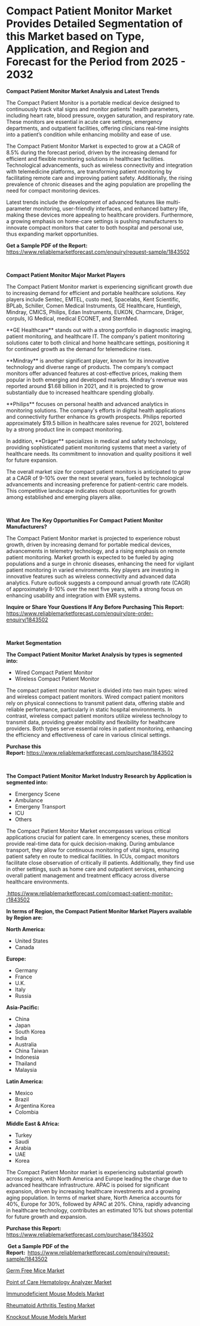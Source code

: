 <p><h1>Compact Patient Monitor Market Provides Detailed Segmentation of this Market based on Type, Application, and Region and Forecast for the Period from 2025 - 2032</h1></p><p><strong>Compact Patient Monitor Market Analysis and Latest Trends</strong></p>
<p><p>The Compact Patient Monitor is a portable medical device designed to continuously track vital signs and monitor patients' health parameters, including heart rate, blood pressure, oxygen saturation, and respiratory rate. These monitors are essential in acute care settings, emergency departments, and outpatient facilities, offering clinicians real-time insights into a patient’s condition while enhancing mobility and ease of use.</p><p>The Compact Patient Monitor Market is expected to grow at a CAGR of 8.5% during the forecast period, driven by the increasing demand for efficient and flexible monitoring solutions in healthcare facilities. Technological advancements, such as wireless connectivity and integration with telemedicine platforms, are transforming patient monitoring by facilitating remote care and improving patient safety. Additionally, the rising prevalence of chronic diseases and the aging population are propelling the need for compact monitoring devices.</p><p>Latest trends include the development of advanced features like multi-parameter monitoring, user-friendly interfaces, and enhanced battery life, making these devices more appealing to healthcare providers. Furthermore, a growing emphasis on home-care settings is pushing manufacturers to innovate compact monitors that cater to both hospital and personal use, thus expanding market opportunities.</p></p>
<p><strong>Get a Sample PDF of the Report:&nbsp;</strong> <a href="https://www.reliablemarketforecast.com/enquiry/request-sample/1843502?utm_campaign=1899&utm_medium=2&utm_source=Github&utm_content=ia&utm_term=04032025&utm_id=compact-patient-monitor">https://www.reliablemarketforecast.com/enquiry/request-sample/1843502</a></p>
<p>&nbsp;</p>
<p><strong>Compact Patient Monitor Major Market Players</strong></p>
<p><p>The Compact Patient Monitor market is experiencing significant growth due to increasing demand for efficient and portable healthcare solutions. Key players include Sentec, EMTEL, custo med, Spacelabs, Kent Scientific, BPLab, Schiller, Comen Medical Instruments, GE Healthcare, Huntleigh, Mindray, CMICS, Philips, Edan Instruments, EUKON, Charmcare, Dräger, corpuls, IG Medical, medical ECONET, and SternMed.</p><p>**GE Healthcare** stands out with a strong portfolio in diagnostic imaging, patient monitoring, and healthcare IT. The company's patient monitoring solutions cater to both clinical and home healthcare settings, positioning it for continued growth as the demand for telemedicine rises.</p><p>**Mindray** is another significant player, known for its innovative technology and diverse range of products. The company’s compact monitors offer advanced features at cost-effective prices, making them popular in both emerging and developed markets. Mindray's revenue was reported around $1.68 billion in 2021, and it is projected to grow substantially due to increased healthcare spending globally.</p><p>**Philips** focuses on personal health and advanced analytics in monitoring solutions. The company's efforts in digital health applications and connectivity further enhance its growth prospects. Philips reported approximately $19.5 billion in healthcare sales revenue for 2021, bolstered by a strong product line in compact monitoring.</p><p>In addition, **Dräger** specializes in medical and safety technology, providing sophisticated patient monitoring systems that meet a variety of healthcare needs. Its commitment to innovation and quality positions it well for future expansion.</p><p>The overall market size for compact patient monitors is anticipated to grow at a CAGR of 9-10% over the next several years, fueled by technological advancements and increasing preference for patient-centric care models. This competitive landscape indicates robust opportunities for growth among established and emerging players alike.</p></p>
<p>&nbsp;</p>
<p><strong>What Are The Key Opportunities For Compact Patient Monitor Manufacturers?</strong></p>
<p><p>The Compact Patient Monitor market is projected to experience robust growth, driven by increasing demand for portable medical devices, advancements in telemetry technology, and a rising emphasis on remote patient monitoring. Market growth is expected to be fueled by aging populations and a surge in chronic diseases, enhancing the need for vigilant patient monitoring in varied environments. Key players are investing in innovative features such as wireless connectivity and advanced data analytics. Future outlook suggests a compound annual growth rate (CAGR) of approximately 8-10% over the next five years, with a strong focus on enhancing usability and integration with EMR systems.</p></p>
<p><strong>Inquire or Share Your Questions If Any Before Purchasing This Report:</strong> <a href="https://www.reliablemarketforecast.com/enquiry/pre-order-enquiry/1843502?utm_campaign=1899&utm_medium=2&utm_source=Github&utm_content=ia&utm_term=04032025&utm_id=compact-patient-monitor">https://www.reliablemarketforecast.com/enquiry/pre-order-enquiry/1843502</a></p>
<p>&nbsp;</p>
<p><strong>Market Segmentation</strong></p>
<p><strong>The Compact Patient Monitor Market Analysis by types is segmented into:</strong></p>
<p><ul><li>Wired Compact Patient Monitor</li><li>Wireless Compact Patient Monitor</li></ul></p>
<p><p>The compact patient monitor market is divided into two main types: wired and wireless compact patient monitors. Wired compact patient monitors rely on physical connections to transmit patient data, offering stable and reliable performance, particularly in static hospital environments. In contrast, wireless compact patient monitors utilize wireless technology to transmit data, providing greater mobility and flexibility for healthcare providers. Both types serve essential roles in patient monitoring, enhancing the efficiency and effectiveness of care in various clinical settings.</p></p>
<p><strong>Purchase this Report:&nbsp;</strong><a href="https://www.reliablemarketforecast.com/purchase/1843502?utm_campaign=1899&utm_medium=2&utm_source=Github&utm_content=ia&utm_term=04032025&utm_id=compact-patient-monitor">https://www.reliablemarketforecast.com/purchase/1843502</a></p>
<p>&nbsp;</p>
<p><strong>The Compact Patient Monitor Market Industry Research by Application is segmented into:</strong></p>
<p><ul><li>Emergency Scene</li><li>Ambulance</li><li>Emergeny Transport</li><li>ICU</li><li>Others</li></ul></p>
<p><p>The Compact Patient Monitor Market encompasses various critical applications crucial for patient care. In emergency scenes, these monitors provide real-time data for quick decision-making. During ambulance transport, they allow for continuous monitoring of vital signs, ensuring patient safety en route to medical facilities. In ICUs, compact monitors facilitate close observation of critically ill patients. Additionally, they find use in other settings, such as home care and outpatient services, enhancing overall patient management and treatment efficacy across diverse healthcare environments.</p></p>
<p><a href="https://www.reliablemarketforecast.com/compact-patient-monitor-r1843502?utm_campaign=1899&utm_medium=2&utm_source=Github&utm_content=ia&utm_term=04032025&utm_id=compact-patient-monitor">&nbsp;https://www.reliablemarketforecast.com/compact-patient-monitor-r1843502</a></p>
<p><strong>In terms of Region, the Compact Patient Monitor Market Players available by Region are:</strong></p>
<p>
    <p> <strong> North America: </strong>
        <ul>
            <li>United States</li>
            <li>Canada</li>
        </ul>
        </p> 
    <p> <strong> Europe: </strong>
        <ul>
            <li>Germany</li>
            <li>France</li>
            <li>U.K.</li>
            <li>Italy</li>
            <li>Russia</li>
        </ul>
        </p> 
    <p> <strong> Asia-Pacific: </strong>
        <ul>
            <li>China</li>
            <li>Japan</li>
            <li>South Korea</li>
            <li>India</li>
            <li>Australia</li>
            <li>China Taiwan</li>
            <li>Indonesia</li>
            <li>Thailand</li>
            <li>Malaysia</li>
        </ul>
        </p> 
    <p> <strong> Latin America: </strong>
        <ul>
            <li>Mexico</li>
            <li>Brazil</li>
            <li>Argentina Korea</li>
            <li>Colombia</li>
        </ul>
        </p> 
    <p> <strong> Middle East & Africa: </strong>
        <ul>
            <li>Turkey</li>
            <li>Saudi</li>
            <li>Arabia</li>
            <li>UAE</li>
            <li>Korea</li>
        </ul>
    </p>
    </p>
<p><p>The Compact Patient Monitor market is experiencing substantial growth across regions, with North America and Europe leading the charge due to advanced healthcare infrastructure. APAC is poised for significant expansion, driven by increasing healthcare investments and a growing aging population. In terms of market share, North America accounts for 40%, Europe for 30%, followed by APAC at 20%. China, rapidly advancing in healthcare technology, contributes an estimated 10% but shows potential for future growth and expansion.</p></p>
<p><strong>Purchase this Report: </strong><a href="https://www.reliablemarketforecast.com/purchase/1843502?utm_campaign=1899&utm_medium=2&utm_source=Github&utm_content=ia&utm_term=04032025&utm_id=compact-patient-monitor">https://www.reliablemarketforecast.com/purchase/1843502</a></p>
<p>&nbsp;<strong>Get a Sample PDF of the Report:&nbsp;&nbsp;</strong><a href="https://www.reliablemarketforecast.com/enquiry/request-sample/1843502?utm_campaign=1899&utm_medium=2&utm_source=Github&utm_content=ia&utm_term=04032025&utm_id=compact-patient-monitor">https://www.reliablemarketforecast.com/enquiry/request-sample/1843502</a></p>
<p><strong></strong></p>
<p><p><a href="https://github.com/sahoolipko6f/Market-Research-Report-List-1/blob/main/germ-free-mice-market.md?utm_campaign=1899&utm_medium=2&utm_source=Github&utm_content=ia&utm_term=04032025&utm_id=compact-patient-monitor">Germ Free Mice Market</a></p><p><a href="https://github.com/nxauwedaroui2/Market-Research-Report-List-1/blob/main/point-of-care-hematology-analyzer-market.md?utm_campaign=1899&utm_medium=2&utm_source=Github&utm_content=ia&utm_term=04032025&utm_id=compact-patient-monitor">Point of Care Hematology Analyzer Market</a></p><p><a href="https://github.com/iontahoehlct/Market-Research-Report-List-1/blob/main/immunodeficient-mouse-models-market.md?utm_campaign=1899&utm_medium=2&utm_source=Github&utm_content=ia&utm_term=04032025&utm_id=compact-patient-monitor">Immunodeficient Mouse Models Market</a></p><p><a href="https://github.com/drissahrouk/Market-Research-Report-List-1/blob/main/rheumatoid-arthritis-testing-market.md?utm_campaign=1899&utm_medium=2&utm_source=Github&utm_content=ia&utm_term=04032025&utm_id=compact-patient-monitor">Rheumatoid Arthritis Testing Market</a></p><p><a href="https://github.com/rogetspate12/Market-Research-Report-List-1/blob/main/knockout-mouse-models-market.md?utm_campaign=1899&utm_medium=2&utm_source=Github&utm_content=ia&utm_term=04032025&utm_id=compact-patient-monitor">Knockout Mouse Models Market</a></p></p>